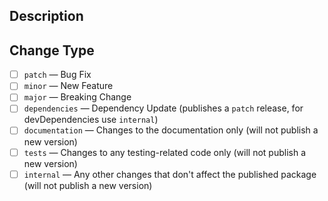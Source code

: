 ## Description

<!-- 💡 Describe your changes in detail -->

## Change Type

<!-- 💡 Indicate the type of change your pull request is. -->
<!-- 🤷‍♀️ If you're not sure, don't select anything -->
<!-- ✂️ Feel free to delete unselected options -->

<!-- To select one, put an x in the box: [x] -->

- [ ] `patch` — Bug Fix
- [ ] `minor` — New Feature
- [ ] `major` — Breaking Change
- [ ] `dependencies` — Dependency Update (publishes a `patch` release, for devDependencies use `internal`)
- [ ] `documentation` — Changes to the documentation only (will not publish a new version)
- [ ] `tests` — Changes to any testing-related code only (will not publish a new version)
- [ ] `internal` — Any other changes that don't affect the published package (will not publish a new version)